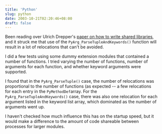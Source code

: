 ```yaml
---
title: 'Python'
slug: python
date: 2003-10-21T02:20:46+08:00
draft: false
---
```


Been reading over Ulrich Drepper\'s [paper on how to write shared
libraries](http://people.redhat.com/drepper/dsohowto.pdf), and it struck
me that use of the `PyArg_ParseTupleAndKeywords()` function will result
in a lot of relocations that can\'t be avoided.

I did a few tests using some dummy extension modules that contained a
number of functions. I tried varying the number of functions, number of
arguments for each function, and whether keyword arguments were
supported.

I found that in the `PyArg_ParseTuple()` case, the number of relocations
was proportional to the number of functions (as expected \-- a few
relocations for each entry in the `PyMethodDef`array. For the
`PyArg_ParseTupleAndKeywords()` case, there was also one relocation for
each argument listed in the keyword list array, which dominated as the
number of arguments went up.

I haven\'t checked how much influence this has on the startup speed, but
it would make a difference to the amount of code shareable between
processes for larger modules.
